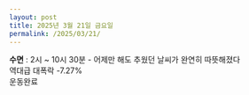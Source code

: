 ```yaml
---
layout: post
title: 2025년 3월 21일 금요일
permalink: /2025/03/21/
---
```

**수면** : 2시 ~ 10시 30분 - 어제만 해도 추웠던 날씨가 완연히 따뜻해졌다<br/>
역대급 대폭락 -7.27%<br/>
운동완료